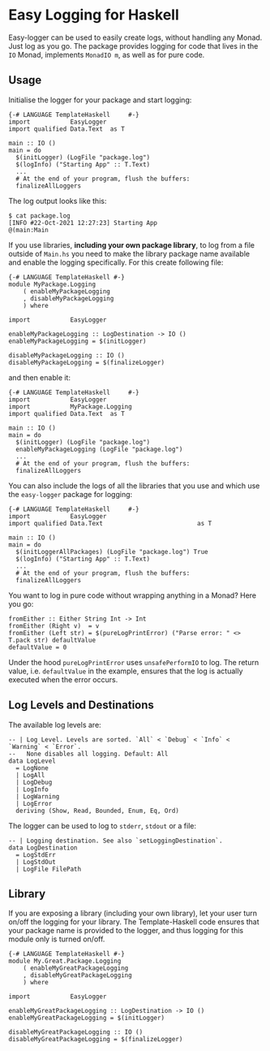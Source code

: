 # Easy Logging for Haskell

Easy-logger can be used to easily create logs, without handling any Monad. Just log as you go. The
package provides logging for code that lives in the `IO` Monad, implements `MonadIO m`, as well as
for pure code.

## Usage

Initialise the logger for your package and start logging:

    {-# LANGUAGE TemplateHaskell     #-}
    import           EasyLogger
    import qualified Data.Text  as T

    main :: IO ()
    main = do
      $(initLogger) (LogFile "package.log")
      $(logInfo) ("Starting App" :: T.Text)
      ...
      # At the end of your program, flush the buffers:
      finalizeAllLoggers

The log output looks like this:

    $ cat package.log
    [INFO #22-Oct-2021 12:27:23] Starting App                           @(main:Main


If you use libraries, **including your own package library**, to log from a file outside of
`Main.hs` you need to make the library package name available and enable the logging specifically. For this create following file:

    {-# LANGUAGE TemplateHaskell #-}
    module MyPackage.Logging
        ( enableMyPackageLogging
        , disableMyPackageLogging
        ) where

    import           EasyLogger

    enableMyPackageLogging :: LogDestination -> IO ()
    enableMyPackageLogging = $(initLogger)

    disableMyPackageLogging :: IO ()
    disableMyPackageLogging = $(finalizeLogger)

and then enable it:

    {-# LANGUAGE TemplateHaskell     #-}
    import           EasyLogger
    import           MyPackage.Logging
    import qualified Data.Text  as T

    main :: IO ()
    main = do
      $(initLogger) (LogFile "package.log")
      enableMyPackageLogging (LogFile "package.log")
      ...
      # At the end of your program, flush the buffers:
      finalizeAllLoggers


You can also include the logs of all the libraries that you use and which use the `easy-logger`
package for logging:

    {-# LANGUAGE TemplateHaskell     #-}
    import           EasyLogger
    import qualified Data.Text                          as T

    main :: IO ()
    main = do
      $(initLoggerAllPackages) (LogFile "package.log") True
      $(logInfo) ("Starting App" :: T.Text)
      ...
      # At the end of your program, flush the buffers:
      finalizeAllLoggers

You want to log in pure code without wrapping anything in a Monad? Here you go:

    fromEither :: Either String Int -> Int
    fromEither (Right v)  = v
    fromEither (Left str) = $(pureLogPrintError) ("Parse error: " <> T.pack str) defaultValue
    defaultValue = 0

Under the hood `pureLogPrintError` uses `unsafePerformIO` to log. The return value, i.e.
`defaultValue` in the example, ensures that the log is actually executed when the error occurs.

## Log Levels and Destinations

The available log levels are:

    -- | Log Level. Levels are sorted. `All` < `Debug` < `Info` < `Warning` < `Error`.
    --   None disables all logging. Default: All
    data LogLevel
      = LogNone
      | LogAll
      | LogDebug
      | LogInfo
      | LogWarning
      | LogError
      deriving (Show, Read, Bounded, Enum, Eq, Ord)

The logger can be used to log to `stderr`, `stdout` or a file:

    -- | Logging destination. See also `setLoggingDestination`.
    data LogDestination
      = LogStdErr
      | LogStdOut
      | LogFile FilePath


## Library

If you are exposing a library (including your own library), let your user turn on/off the logging
for your library. The Template-Haskell code ensures that your package name is provided to the
logger, and thus logging for this module only is turned on/off.


    {-# LANGUAGE TemplateHaskell #-}
    module My.Great.Package.Logging
        ( enableMyGreatPackageLogging
        , disableMyGreatPackageLogging
        ) where

    import           EasyLogger

    enableMyGreatPackageLogging :: LogDestination -> IO ()
    enableMyGreatPackageLogging = $(initLogger)

    disableMyGreatPackageLogging :: IO ()
    disableMyGreatPackageLogging = $(finalizeLogger)


